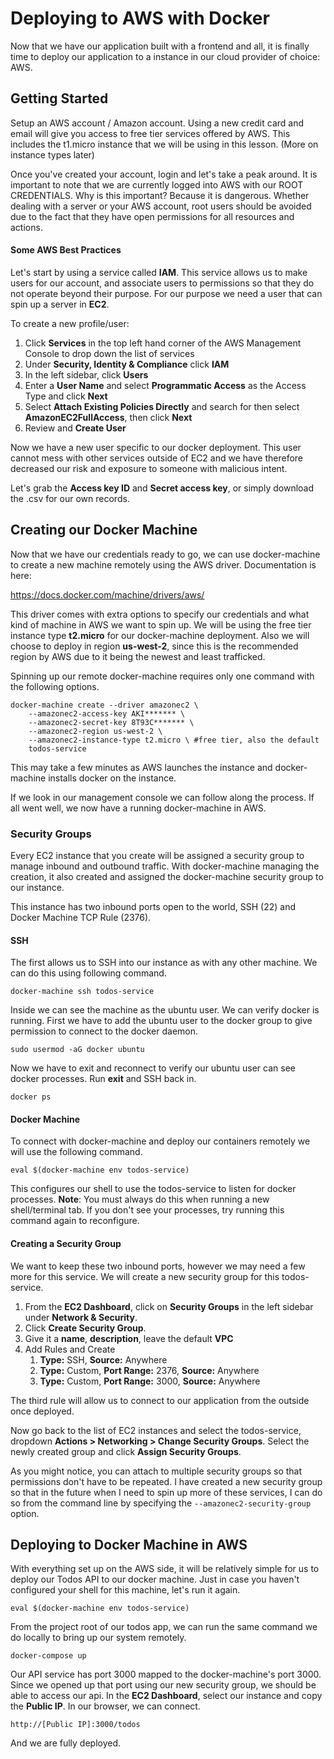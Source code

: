 # Deploying to AWS with Docker

Now that we have our application built with a frontend and all, it is finally time to deploy our application to a instance in our cloud provider of choice: AWS.

## Getting Started

Setup an AWS account / Amazon account. Using a new credit card and email will give you access to free tier services offered by AWS. This includes the t1.micro instance that we will be using in this lesson. (More on instance types later)

Once you've created your account, login and let's take a peak around. It is important to note that we are currently logged into AWS with our ROOT CREDENTIALS. Why is this important? Because it is dangerous. Whether dealing with a server or your AWS account, root users should be avoided due to the fact that they have open permissions for all resources and actions.

#### Some AWS Best Practices

Let's start by using a service called **IAM**. This service allows us to make users for our account, and associate users to permissions so that they do not operate beyond their purpose. For our purpose we need a user that can spin up a server in **EC2**.

To create a new profile/user:

1. Click **Services** in the top left hand corner of the AWS Management Console to drop down the list of services
2. Under **Security, Identity & Compliance** click **IAM**
3. In the left sidebar, click **Users**
4. Enter a **User Name** and select **Programmatic Access** as the Access Type and click **Next**
5. Select **Attach Existing Policies Directly** and search for then select **AmazonEC2FullAccess**, then click **Next**
6. Review and **Create User**

Now we have a new user specific to our docker deployment. This user cannot mess with other services outside of EC2 and we have therefore decreased our risk and exposure to someone with malicious intent.

Let's grab the **Access key ID** and **Secret access key**, or simply download the .csv for our own records.



## Creating our Docker Machine

Now that we have our credentials ready to go, we can use docker-machine to create a new machine remotely using the AWS driver. Documentation is here:

https://docs.docker.com/machine/drivers/aws/

This driver comes with extra options to specify our credentials and what kind of machine in AWS we want to spin up. We will be using the free tier instance type **t2.micro** for our docker-machine deployment. Also we will choose to deploy in region **us-west-2**, since this is the recommended region by AWS due to it being the newest and least trafficked.

Spinning up our remote docker-machine requires only one command with the following options.

```shell
docker-machine create --driver amazonec2 \
	--amazonec2-access-key AKI******* \
	--amazonec2-secret-key 8T93C******* \
	--amazonec2-region us-west-2 \
	--amazonec2-instance-type t2.micro \ #free tier, also the default
	todos-service
```

This may take a few minutes as AWS launches the instance and docker-machine installs docker on the instance.

If we look in our management console we can follow along the process. If all went well, we now have a running docker-machine in AWS.

### Security Groups

Every EC2 instance that you create will be assigned a security group to manage inbound and outbound traffic. With docker-machine managing the creation, it also created and assigned the docker-machine security group to our instance.

This instance has two inbound ports open to the world, SSH (22) and Docker Machine TCP Rule (2376). 

#### SSH

The first allows us to SSH into our instance as with any other machine. We can do this using following command.

```shell
docker-machine ssh todos-service
```

Inside we can see the machine as the ubuntu user. We can verify docker is running. First we have to add the ubuntu user to the docker group to give permission to connect to the docker daemon.

```shell
sudo usermod -aG docker ubuntu
```

Now we have to exit and reconnect to verify our ubuntu user can see docker processes. Run **exit** and SSH back in.

```shell
docker ps
```

#### Docker Machine

To connect with docker-machine and deploy our containers remotely we will use the following command.

```shell
eval $(docker-machine env todos-service)
```

This configures our shell to use the todos-service to listen for docker processes. **Note**: You must always do this when running a new shell/terminal tab. If you don't see your processes, try running this command again to reconfigure.

#### Creating a Security Group

We want to keep these two inbound ports, however we may need a few more for this service. We will create a new security group for this todos-service.

1. From the **EC2 Dashboard**, click on **Security Groups** in the left sidebar under **Network & Security**.
2. Click **Create Security Group**.
3. Give it a **name**, **description**, leave the default **VPC**
4. Add Rules and Create
   1. **Type:** SSH, **Source:** Anywhere
   2. **Type:** Custom, **Port Range:** 2376, **Source:** Anywhere
   3. **Type:** Custom, **Port Range:** 3000, **Source:** Anywhere

The third rule will allow us to connect to our application from the outside once deployed. 

Now go back to the list of EC2 instances and select the todos-service, dropdown **Actions > Networking > Change Security Groups**. Select the newly created group and click **Assign Security Groups**.

As you might notice, you can attach to multiple security groups so that permissions don't have to be repeated. I have created a new security group so that in the future when I need to spin up more of these services, I can do so from the command line by specifying the `--amazonec2-security-group` option.



## Deploying to Docker Machine in AWS

With everything set up on the AWS side, it will be relatively simple for us to deploy our Todos API to our docker machine. Just in case you haven't configured your shell for this machine, let's run it again.

```shell
eval $(docker-machine env todos-service)
```

From the project root of our todos app, we can run the same command we do locally to bring up our system remotely.

```shell
docker-compose up
```

Our API service has port 3000 mapped to the docker-machine's port 3000. Since we opened up that port using our new security group, we should be able to access our api. In the **EC2 Dashboard**, select our instance and copy the **Public IP**. In our browser, we can connect.

`http://[Public IP]:3000/todos`

And we are fully deployed.